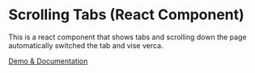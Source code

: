 # Scrolling Tabs (React Component)

This is a react component that shows tabs and scrolling down the page automatically switched the tab and vise verca.

[Demo & Documentation](https://mehrizi.github.io/scrolling-tabs/)

